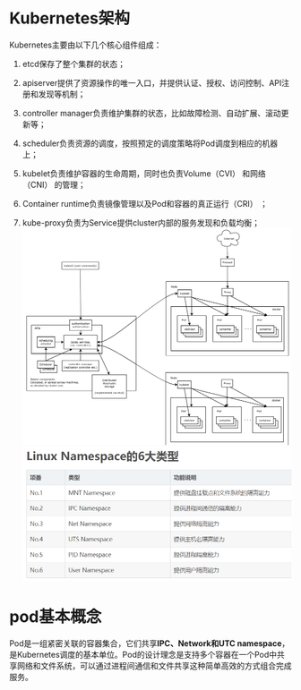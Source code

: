 # Kubernetes架构

Kubernetes主要由以下几个核心组件组成：

1. etcd保存了整个集群的状态；
2. apiserver提供了资源操作的唯一入口，并提供认证、授权、访问控制、API注册和发现等机制；
3. controller manager负责维护集群的状态，比如故障检测、自动扩展、滚动更新等；
4. scheduler负责资源的调度，按照预定的调度策略将Pod调度到相应的机器上；

5. kubelet负责维护容器的生命周期，同时也负责Volume（CVI） 和网络（CNI） 的管理；

6. Container runtime负责镜像管理以及Pod和容器的真正运行（CRI） ；

7. kube-proxy负责为Service提供cluster内部的服务发现和负载均衡；![](/assets/import.png)![](/assets/import1.png)

# pod基本概念

Pod是一组紧密关联的容器集合，它们共享**IPC、Network和UTC namespace**，是Kubernetes调度的基本单位。Pod的设计理念是支持多个容器在一个Pod中共享网络和文件系统，可以通过进程间通信和文件共享这种简单高效的方式组合完成服务。



